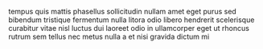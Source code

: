 tempus quis mattis phasellus sollicitudin nullam amet eget purus sed bibendum
tristique fermentum nulla litora odio libero hendrerit scelerisque curabitur
vitae nisl luctus dui laoreet odio in ullamcorper eget ut rhoncus rutrum sem
tellus nec metus nulla a et nisi gravida dictum mi